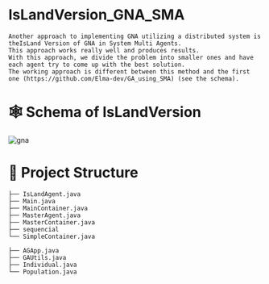 # IsLandVersion_GNA_SMA
```
Another approach to implementing GNA utilizing a distributed system is theIsLand Version of GNA in System Multi Agents.
This approach works really well and produces results.
With this approach, we divide the problem into smaller ones and have each agent try to come up with the best solution.
The working approach is different between this method and the first one (https://github.com/Elma-dev/GA_using_SMA) (see the schema).
```
# 🕸 Schema of IsLandVersion
![gna](https://github.com/Elma-dev/IsLandVersion_GNA_SMA/assets/67378945/56a2881b-ca14-4673-9038-ab79fee2ffaf)

# 🌳 Project Structure
```
├── IsLandAgent.java
├── Main.java
├── MainContainer.java
├── MasterAgent.java
├── MasterContainer.java
├── sequencial
└── SimpleContainer.java

```

```
├── AGApp.java
├── GAUtils.java
├── Individual.java
└── Population.java

```
